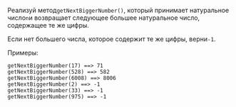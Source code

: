 Реализуй метод`getNextBiggerNumber()`, который принимает натуральное число`n`и возвращает следующее
большее натуральное число, содержащее те же цифры.

Если нет большего числа, которое содержит те же цифры, верни`-1`.

Примеры:

```
getNextBiggerNumber(17) ==> 71
getNextBiggerNumber(528) ==> 582
getNextBiggerNumber(6008) ==> 8006
getNextBiggerNumber(2) ==> -1
getNextBiggerNumber(33) ==> -1
getNextBiggerNumber(975) ==> -1
```